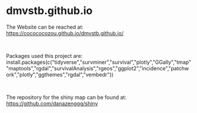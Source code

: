 # dmvstb.github.io

The Website can be reached at:  
https://cocococozou.github.io/dmvstb.github.io/   

<br>

Packages used this project are:  
install.packages(c("tidyverse","survminer","survival","plotly","GGally","tmap""maptools","rgdal","survivalAnalysis","rgeos","ggplot2","incidence","patchwork","plotly","ggthemes","rgdal","vembedr"))   

<br>

The repository for the shiny map can be found at:  
https://github.com/danazenggg/shiny






